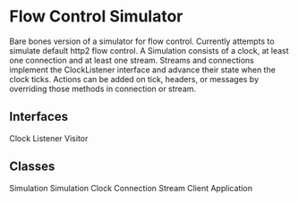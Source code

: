 Flow Control Simulator
==============================================

Bare bones version of a simulator for flow control. Currently attempts to simulate default http2 flow control. A Simulation consists of a clock, at least one connection and at least one stream. Streams and connections implement the ClockListener interface and advance their state when the clock ticks. Actions can be added on tick, headers, or messages by overriding those methods in connection or stream. 
 
## Interfaces
Clock Listener 
Visitor

## Classes 
Simulation
Simulation Clock
Connection
Stream
Client
Application

